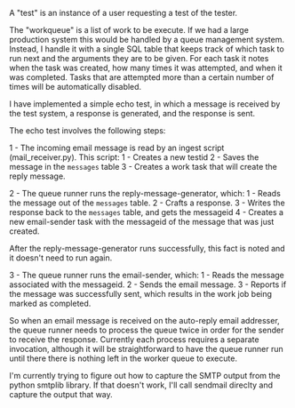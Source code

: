 A "test" is an instance of a user requesting a test of the tester.

The "workqueue" is a list of work to be execute. If we had a large
production system this would be handled by a queue management
system. Instead, I handle it with a single SQL table that keeps track
of which task to run next and the arguments they are to be
given. For each task it notes when the task was created, how many
times it was attempted, and when it was completed. Tasks that are
attempted more than a certain number of times will be automatically
disabled.

I have implemented a simple echo test, in which a message is received
by the test system, a response is generated, and the response is sent.

The echo test involves the following steps:

1 - The incoming email message is read by an ingest script (mail_receiver.py). This script:
    1 - Creates a new testid
    2 - Saves the message in the `messages` table
    3 - Creates a work task that will create the reply message.

2 - The queue runner runs the reply-message-generator, which:
    1 - Reads the message out of the `messages` table.
    2 - Crafts a response.
    3 - Writes the response back to the `messages` table, and gets the messageid
    4 - Creates a new email-sender task with the messageid of the
        message that was just created.

   After the reply-message-generator runs successfully, this fact is
   noted and it doesn't need to run again. 

3 - The queue runner runs the email-sender, which:
    1 - Reads the message associated with the messageid.
    2 - Sends the email message.
    3 - Reports if the message was successfully sent, which results in
        the work job being marked as completed.

So when an email message is received on the auto-reply email
addresser, the queue runner needs to process the queue 
twice in order for the sender to receive the response. Currently each
process requires a separate invocation, although it will be
straightforward to have the queue runner run until there there is
nothing left in the worker queue to execute.

I'm currently trying to figure out how to capture the SMTP output from
the python smtplib library. If that doesn't work, I'll call sendmail
direclty and capture the output that way.
